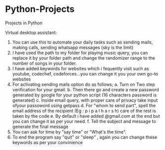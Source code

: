 # Python-Projects
Projects in Python

Virtual desktop assistant:

1. You can use this to automate your daily tasks such as sending mails, making calls, sending whatsapp messages (sky is the limit)
2. I have used the path to my folder for playing music query, you can replace it by your folder path and change the randomizer range to the number of songs in your folder.
3. I have added keywords for websites which i fequently visit such as youtube, codechef, codeforces...you can change it you your own go-to websites
4. For activating sending mails option do as follows;
        a. Turn on Two step verification for your gmail.
        b. Then there go and create a new password generated by google for your python script (16 characters password is generated)
        c. Inside email query, with proper care of privacy take input ofyour passoword using getpass
        d. For "whom to send part", spell the email address of the recipient (Eg : p i p a l h a r s h) care of the rest is taken by the code
        e. By default i have added @gmail.com at the end but you can change it as per your need.
        f. Tell the subject and message to generate the final message
6. You can ask for time by "say time" or "What's the time".
5. To end the program say "quit" or "sleep" , again you can change these keywords as per your convinience
